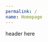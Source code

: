 ```yaml
---
permalink: /
name: Homepage
---
```

<html>
<h>header here</h>
      <body onload="window.location.replace("https://ppso.pages.dev/pso/pc/ht/");">
        </body>
</html>
